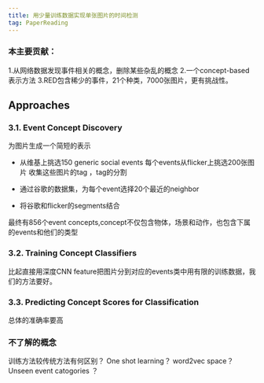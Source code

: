 ```yaml
---
title: 用少量训练数据实现单张图片的时间检测
tag: PaperReading
---
```

### 本主要贡献：
1.从网络数据发现事件相关的概念，删除某些杂乱的概念
2.一个concept-based表示方法
3.RED包含稀少的事件，21个种类，7000张图片，更有挑战性。
<!-- more -->
## Approaches
### 3.1. Event Concept Discovery
为图片生成一个简短的表示 

- 从维基上挑选150 generic social events
每个events从flicker上挑选200张图片 收集这些图片的tag ，tag的分割

- 通过谷歌的数据集，为每个event选择20个最近的neighbor

- 将谷歌和flicker的segments结合

最终有856个event concepts,concept不仅包含物体，场景和动作，也包含下属的events和他们的类型
### 3.2. Training Concept Classifiers
比起直接用深度CNN feature把图片分到对应的events类中用有限的训练数据，我们的方法要好。

### 3.3. Predicting Concept Scores for Classification 
总体的准确率要高



### 不了解的概念
训练方法较传统方法有何区别？
One shot learning？
word2vec space？
Unseen event catogories ？

